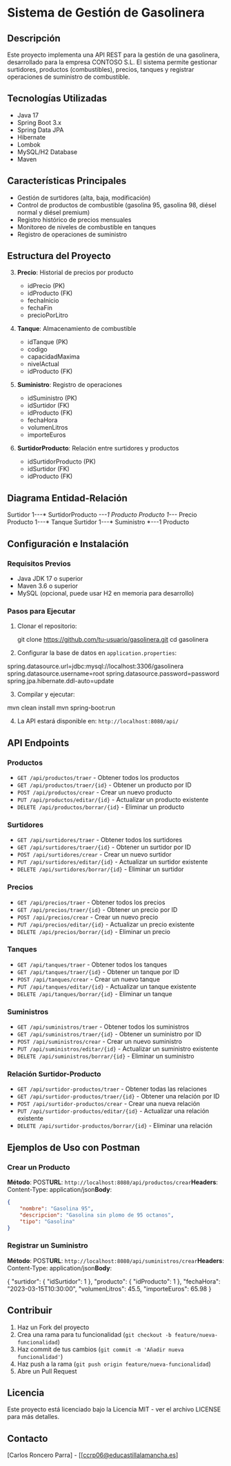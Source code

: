 # Sistema de Gestión de Gasolinera

## Descripción

Este proyecto implementa una API REST para la gestión de una gasolinera, desarrollado para la empresa CONTOSO S.L. El sistema permite gestionar surtidores, productos (combustibles), precios, tanques y registrar operaciones de suministro de combustible.

## Tecnologías Utilizadas

- Java 17
- Spring Boot 3.x
- Spring Data JPA
- Hibernate
- Lombok
- MySQL/H2 Database
- Maven

## Características Principales

- Gestión de surtidores (alta, baja, modificación)
- Control de productos de combustible (gasolina 95, gasolina 98, diésel normal y diésel premium)
- Registro histórico de precios mensuales
- Monitoreo de niveles de combustible en tanques
- Registro de operaciones de suministro

## Estructura del Proyecto

3. **Precio**: Historial de precios por producto
   - idPrecio (PK)
   - idProducto (FK)
   - fechaInicio
   - fechaFin
   - precioPorLitro

4. **Tanque**: Almacenamiento de combustible
   - idTanque (PK)
   - codigo
   - capacidadMaxima
   - nivelActual
   - idProducto (FK)

5. **Suministro**: Registro de operaciones
   - idSuministro (PK)
   - idSurtidor (FK)
   - idProducto (FK)
   - fechaHora
   - volumenLitros
   - importeEuros

6. **SurtidorProducto**: Relación entre surtidores y productos
   - idSurtidorProducto (PK)
   - idSurtidor (FK)
   - idProducto (FK)

## Diagrama Entidad-Relación


Surtidor 1---* SurtidorProducto *---1 Producto
Producto 1---* Precio
Producto 1---* Tanque
Surtidor 1---* Suministro *---1 Producto

## Configuración e Instalación

### Requisitos Previos

- Java JDK 17 o superior
- Maven 3.6 o superior
- MySQL (opcional, puede usar H2 en memoria para desarrollo)

### Pasos para Ejecutar

1. Clonar el repositorio:
   
   git clone https://github.com/tu-usuario/gasolinera.git
   cd gasolinera

2. Configurar la base de datos en `application.properties`:

spring.datasource.url=jdbc:mysql://localhost:3306/gasolinera
spring.datasource.username=root
spring.datasource.password=password
spring.jpa.hibernate.ddl-auto=update


3. Compilar y ejecutar:

mvn clean install
mvn spring-boot:run


4. La API estará disponible en: `http://localhost:8080/api/`

## API Endpoints

### Productos

- `GET /api/productos/traer` - Obtener todos los productos
- `GET /api/productos/traer/{id}` - Obtener un producto por ID
- `POST /api/productos/crear` - Crear un nuevo producto
- `PUT /api/productos/editar/{id}` - Actualizar un producto existente
- `DELETE /api/productos/borrar/{id}` - Eliminar un producto


### Surtidores

- `GET /api/surtidores/traer` - Obtener todos los surtidores
- `GET /api/surtidores/traer/{id}` - Obtener un surtidor por ID
- `POST /api/surtidores/crear` - Crear un nuevo surtidor
- `PUT /api/surtidores/editar/{id}` - Actualizar un surtidor existente
- `DELETE /api/surtidores/borrar/{id}` - Eliminar un surtidor


### Precios

- `GET /api/precios/traer` - Obtener todos los precios
- `GET /api/precios/traer/{id}` - Obtener un precio por ID
- `POST /api/precios/crear` - Crear un nuevo precio
- `PUT /api/precios/editar/{id}` - Actualizar un precio existente
- `DELETE /api/precios/borrar/{id}` - Eliminar un precio


### Tanques

- `GET /api/tanques/traer` - Obtener todos los tanques
- `GET /api/tanques/traer/{id}` - Obtener un tanque por ID
- `POST /api/tanques/crear` - Crear un nuevo tanque
- `PUT /api/tanques/editar/{id}` - Actualizar un tanque existente
- `DELETE /api/tanques/borrar/{id}` - Eliminar un tanque


### Suministros

- `GET /api/suministros/traer` - Obtener todos los suministros
- `GET /api/suministros/traer/{id}` - Obtener un suministro por ID
- `POST /api/suministros/crear` - Crear un nuevo suministro
- `PUT /api/suministros/editar/{id}` - Actualizar un suministro existente
- `DELETE /api/suministros/borrar/{id}` - Eliminar un suministro


### Relación Surtidor-Producto

- `GET /api/surtidor-productos/traer` - Obtener todas las relaciones
- `GET /api/surtidor-productos/traer/{id}` - Obtener una relación por ID
- `POST /api/surtidor-productos/crear` - Crear una nueva relación
- `PUT /api/surtidor-productos/editar/{id}` - Actualizar una relación existente
- `DELETE /api/surtidor-productos/borrar/{id}` - Eliminar una relación


## Ejemplos de Uso con Postman

### Crear un Producto

**Método**: POST**URL**: `http://localhost:8080/api/productos/crear`**Headers**: Content-Type: application/json**Body**:

```json
{
    "nombre": "Gasolina 95",
    "descripcion": "Gasolina sin plomo de 95 octanos",
    "tipo": "Gasolina"
}
```

### Registrar un Suministro

**Método**: POST**URL**: `http://localhost:8080/api/suministros/crear`**Headers**: Content-Type: application/json**Body**:

{
    "surtidor": {
        "idSurtidor": 1
    },
    "producto": {
        "idProducto": 1
    },
    "fechaHora": "2023-03-15T10:30:00",
    "volumenLitros": 45.5,
    "importeEuros": 65.98
}


## Contribuir

1. Haz un Fork del proyecto
2. Crea una rama para tu funcionalidad (`git checkout -b feature/nueva-funcionalidad`)
3. Haz commit de tus cambios (`git commit -m 'Añadir nueva funcionalidad'`)
4. Haz push a la rama (`git push origin feature/nueva-funcionalidad`)
5. Abre un Pull Request


## Licencia

Este proyecto está licenciado bajo la Licencia MIT - ver el archivo LICENSE para más detalles.

## Contacto

[Carlos Roncero Parra] - [[ccrp06@educastillalamancha.es]
